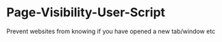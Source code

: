 # Page-Visibility-User-Script
Prevent websites from knowing if you have opened a new tab/window etc
